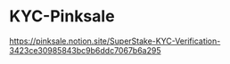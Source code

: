 # KYC-Pinksale
https://pinksale.notion.site/SuperStake-KYC-Verification-3423ce30985843bc9b6ddc7067b6a295
